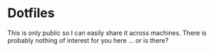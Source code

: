 # Dotfiles

This is only public so I can easily share it across machines. There is probably nothing of interest for you here ... or is there?
